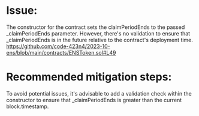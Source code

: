 # Issue:
The constructor for the contract sets the claimPeriodEnds to the passed _claimPeriodEnds parameter. However, there's no validation to ensure that _claimPeriodEnds is in the future relative to the contract's deployment time.
https://github.com/code-423n4/2023-10-ens/blob/main/contracts/ENSToken.sol#L49

# Recommended mitigation steps:
To avoid potential issues, it's advisable to add a validation check within the constructor to ensure that _claimPeriodEnds is greater than the current block.timestamp.
